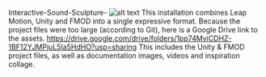 Interactive-Sound-Sculpture-
![alt text](http://oi64.tinypic.com/9kcn83.jpg)
This installation combines Leap Motion, Unity and FMOD into a single expressive format.
Because the project files were too large (according to Git), here is a Google Drive link to the assets. 
https://drive.google.com/drive/folders/1pp74MviCDHZ-1BF12YJMPjuL5Ia5HdHO?usp=sharing
This includes the Unity & FMOD project files, as well as documentation images, videos and inspiration collage.
